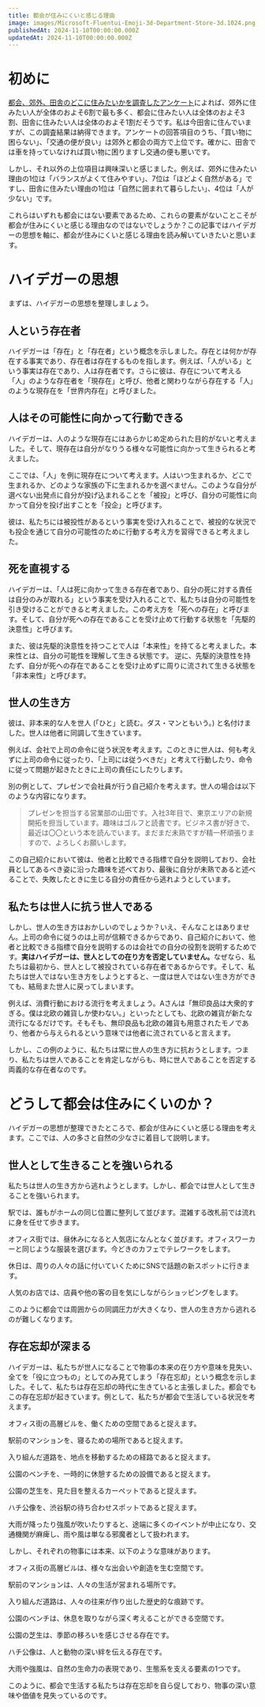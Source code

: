 ```yaml
---
title: 都会が住みにくいと感じる理由
image: images/Microsoft-Fluentui-Emoji-3d-Department-Store-3d.1024.png
publishedAt: 2024-11-10T00:00:00.000Z
updatedAt: 2024-11-10T00:00:00.000Z
---
```


<h1 id="h313db3a8b3">初めに</h1><p><a href="https://wakearipro.com/city-suburbs-country/" target="_blank" rel="noopener noreferrer nofollow">都会、郊外、田舎のどこに住みたいかを調査したアンケート</a>によれば、郊外に住みたい人が全体のおよそ6割で最も多く、都会に住みたい人は全体のおよそ3割、田舎に住みたい人は全体のおよそ1割だそうです。私は今田舎に住んでいますが、この調査結果は納得できます。アンケートの回答項目のうち、「買い物に困らない」、「交通の便が良い」は郊外と都会の両方で上位です。確かに、田舎では車を持っていなければ買い物に困りますし交通の便も悪いです。</p><p>しかし、それ以外の上位項目は興味深いと感じました。例えば、郊外に住みたい理由の1位は「バランスがよくて住みやすい」、7位は「ほどよく自然がある」ですし、田舎に住みたい理由の1位は「自然に囲まれて暮らしたい」、4位は「人が少ない」です。</p><p>これらはいずれも都会にはない要素であるため、これらの要素がないことこそが都会が住みにくいと感じる理由なのではないでしょうか？この記事ではハイデガーの思想を軸に、都会が住みにくいと感じる理由を読み解いていきたいと思います。</p><h1 id="hee7bb1881f">ハイデガーの思想</h1><p>まずは、ハイデガーの思想を整理しましょう。</p><h2 id="h2d86ff64d2">人という存在者</h2><p>ハイデガーは「存在」と「存在者」という概念を示しました。存在とは何かが存在する事実であり、存在者は存在するものを指します。例えば、「人がいる」という事実は存在であり、人は存在者です。さらに彼は、存在について考える「人」のような存在者を「現存在」と呼び、他者と関わりながら存在する「人」のような現存在を「世界内存在」と呼びました。</p><h2 id="h3a474d4d3b">人はその可能性に向かって行動できる</h2><p>ハイデガーは、人のような現存在にはあらかじめ定められた目的がないと考えました。そして、現存在は自分がなりうる様々な可能性に向かって生きられると考えました。</p><p>ここでは、「人」を例に現存在について考えます。人はいつ生まれるか、どこで生まれるか、どのような家族の下に生まれるかを選べません。このような自分が選べない出発点に自分が投げ込まれることを「被投」と呼び、自分の可能性に向かって自分を投げ出すことを「投企」と呼びます。</p><p>彼は、私たちには被投性があるという事実を受け入れることで、被投的な状況でも投企を通じて自分の可能性のために行動する考え方を習得できると考えました。</p><h2 id="h9a4b5594cf">死を直視する</h2><p>ハイデガーは、「人は死に向かって生きる存在者であり、自分の死に対する責任は自分のみが取れる」という事実を受け入れることで、私たちは自分の可能性を引き受けることができると考えました。この考え方を「死への存在」と呼びます。そして、自分が死への存在であることを受け止めて行動する状態を「先駆的決意性」と呼びます。</p><p>また、彼は先駆的決意性を持つことで人は「本来性」を持てると考えました。本来性とは、自分の可能性を理解して生きる状態です。 逆に、先駆的決意性を持たず、自分が死への存在であることを受け止めずに周りに流されて生きる状態を「非本来性」と呼びます。</p><h2 id="h2ec83038e8">世人の生き方</h2><p>彼は、非本来的な人を世人 (「ひと」と読む。ダス・マンともいう。) と名付けました。世人は他者に同調して生きています。</p><p>例えば、会社で上司の命令に従う状況を考えます。このときに世人は、何も考えずに上司の命令に従ったり、「上司には従うべきだ」と考えて行動したり、命令に従って問題が起きたときに上司の責任にしたりします。</p><p>別の例として、プレゼンで会社員が行う自己紹介を考えます。世人の場合は以下のような内容になります。</p><blockquote><p>プレゼンを担当する営業部の山田です。入社3年目で、東京エリアの新規開拓を担当しています。趣味はゴルフと読書です。ビジネス書が好きで、最近は〇〇という本を読んでいます。まだまだ未熟ですが精一杯頑張りますので、よろしくお願いします。</p></blockquote><p>この自己紹介において彼は、他者と比較できる指標で自分を説明しており、会社員としてあるべき姿に沿った趣味を述べており、最後に自分が未熟であると述べることで、失敗したときに生じる自分の責任から逃れようとしています。</p><h2 id="h3a7c6dbafd">私たちは世人に抗う世人である</h2><p>しかし、世人の生き方はおかしいのでしょうか？いえ、そんなことはありません。上司の命令に従うのは上司が信頼できるからであり、自己紹介において、他者と比較できる指標で自分を説明するのは会社での自分の役割を説明するためです。<strong>実はハイデガーは、世人としての在り方を否定していません。</strong>なぜなら、私たちは最初から、世人として被投されている存在者であるからです。そして、私たちは世人ではない生き方をしようとすると、一度は世人ではない生き方ができても、結局また世人に戻ってしまいます。</p><p>例えば、消費行動における流行を考えましょう。Aさんは「無印良品は大衆的すぎる。僕は北欧の雑貨しか使わない。」といったとしても、北欧の雑貨が新たな流行になるだけです。そもそも、無印良品も北欧の雑貨も用意されたモノであり、他者から与えられるという意味では他者に流されていると言えます。</p><p>しかし、この例のように、私たちは常に世人の生き方に抗おうとします。つまり、私たちは世人であることを肯定しながらも、時に世人であることを否定する両義的な存在者なのです。</p><h1 id="h32eef8f1f1">どうして都会は住みにくいのか？</h1><p>ハイデガーの思想が整理できたところで、都会が住みにくいと感じる理由を考えます。ここでは、人の多さと自然の少なさに着目して説明します。</p><h2 id="hc83461a05f">世人として生きることを強いられる</h2><p>私たちは世人の生き方から逃れようとします。しかし、都会では世人として生きることを強いられます。</p><p>駅では、誰もがホームの同じ位置に整列して並びます。混雑する改札前では流れに身を任せて歩きます。</p><p>オフィス街では、昼休みになると人気店になんとなく並びます。オフィスワーカーと同じような服装を選びます。今どきのカフェでテレワークをします。</p><p>休日は、周りの人々の話に付いていくためにSNSで話題の新スポットに行きます。</p><p>人気のお店では、店員や他の客の目を気にしながらショッピングをします。</p><p></p><p>このように都会では周囲からの同調圧力が大きくなり、世人の生き方から逃れるのが難しくなります。</p><h2 id="h11962c2ec5">存在忘却が深まる</h2><p>ハイデガーは、私たちが世人になることで物事の本来の在り方や意味を見失い、全てを「役に立つもの」としてのみ見てしまう「存在忘却」という概念を示しました。そして、私たちは存在忘却の時代に生きていると主張しました。都会でもこの存在忘却が起きています。例として、私たちが都会で生活している状況を考えます。</p><p>オフィス街の高層ビルを、働くための空間であると捉えます。</p><p>駅前のマンションを、寝るための場所であると捉えます。</p><p>入り組んだ道路を、地点を移動するための経路であると捉えます。</p><p>公園のベンチを、一時的に休憩するための設備であると捉えます。</p><p>公園の芝生を、見た目を整えるカーペットであると捉えます。</p><p>ハチ公像を、渋谷駅の待ち合わせスポットであると捉えます。</p><p>大雨が降ったり強風が吹いたりすると、途端に多くのイベントが中止になり、交通機関が麻痺し、雨や風は単なる邪魔者として扱われます。</p><p></p><p>しかし、それぞれの物事には本来、以下のような意味があります。</p><p></p><p>オフィス街の高層ビルは、様々な出会いや創造を生む空間です。</p><p>駅前のマンションは、人々の生活が営まれる場所です。</p><p>入り組んだ道路は、人々の往来が作り出した歴史的な痕跡です。</p><p>公園のベンチは、休息を取りながら深く考えることができる空間です。</p><p>公園の芝生は、季節の移ろいを感じさせる存在です。</p><p>ハチ公像は、人と動物の深い絆を伝える存在です。</p><p>大雨や強風は、自然の生命力の表現であり、生態系を支える要素の1つです。</p><p></p><p>このように、都会で生活する私たちは存在忘却を自ら促しており、物事の深い意味や価値を見失っているのです。</p>
